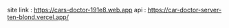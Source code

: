 site link : https://cars-doctor-191e8.web.app
api : https://car-doctor-server-ten-blond.vercel.app/
